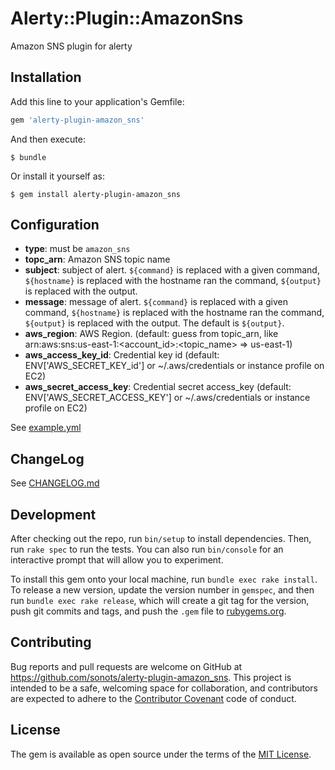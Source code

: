 # Alerty::Plugin::AmazonSns

Amazon SNS plugin for alerty

## Installation

Add this line to your application's Gemfile:

```ruby
gem 'alerty-plugin-amazon_sns'
```

And then execute:

    $ bundle

Or install it yourself as:

    $ gem install alerty-plugin-amazon_sns

## Configuration

* **type**: must be `amazon_sns`
* **topc_arn**: Amazon SNS topic name
* **subject**: subject of alert. `${command}` is replaced with a given command, `${hostname}` is replaced with the hostname ran the command, `${output}` is replaced with the output.
* **message**: message of alert. `${command}` is replaced with a given command, `${hostname}` is replaced with the hostname ran the command, `${output}` is replaced with the output. The default is `${output}`.
* **aws_region**: AWS Region. (default: guess from topic_arn, like arn:aws:sns:us-east-1:<account_id>:<topic_name> => us-east-1)
* **aws_access_key_id**: Credential key id (default: ENV['AWS_SECRET_KEY_id'] or ~/.aws/credentials or instance profile on EC2)
* **aws_secret_access_key**: Credential secret access_key (default: ENV['AWS_SECRET_ACCESS_KEY'] or ~/.aws/credentials or instance profile on EC2)

See [example.yml](./example.yml)

## ChangeLog

See [CHANGELOG.md](./CHANGELOG.md)

## Development

After checking out the repo, run `bin/setup` to install dependencies. Then, run `rake spec` to run the tests. You can also run `bin/console` for an interactive prompt that will allow you to experiment.

To install this gem onto your local machine, run `bundle exec rake install`. To release a new version, update the version number in `gemspec`, and then run `bundle exec rake release`, which will create a git tag for the version, push git commits and tags, and push the `.gem` file to [rubygems.org](https://rubygems.org).

## Contributing

Bug reports and pull requests are welcome on GitHub at https://github.com/sonots/alerty-plugin-amazon_sns. This project is intended to be a safe, welcoming space for collaboration, and contributors are expected to adhere to the [Contributor Covenant](contributor-covenant.org) code of conduct.


## License

The gem is available as open source under the terms of the [MIT License](http://opensource.org/licenses/MIT).

